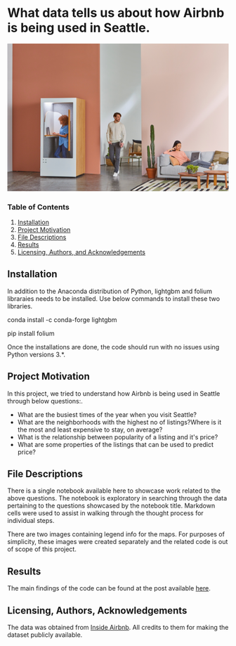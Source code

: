 # What data tells us about how Airbnb is being used in Seattle. 
![alt text](https://raw.githubusercontent.com/samardolui/AirBnBSeattle/master/cover_image.jpg)

### Table of Contents

1. [Installation](#installation)
2. [Project Motivation](#motivation)
3. [File Descriptions](#files)
4. [Results](#results)
5. [Licensing, Authors, and Acknowledgements](#licensing)

## Installation <a name="installation"></a>

In addition to the Anaconda distribution of Python, lightgbm and folium libraraies needs to be installed.
Use below commands to install these two libraries.

conda install -c conda-forge lightgbm 

pip install folium

Once the installations are done, the code should run with no issues using Python versions 3.*.

## Project Motivation<a name="motivation"></a>

In this project, we tried to understand how Airbnb is being used in Seattle through below questions:.

*  What are the busiest times of the year when you visit Seattle?
*  What are the neighborhoods with the highest no of listings?Where is it the most and least expensive to stay, on average?
*  What is the relationship between popularity of a listing and it's price?
*  What are some properties of the listings that can be used to predict price?


## File Descriptions <a name="files"></a>

There is a single notebook available here to showcase work related to the above questions. 
The notebook is exploratory in searching through the data pertaining to the questions showcased by the notebook title.  Markdown cells were used to assist in walking through the thought process for individual steps.  

There are two images containing legend info for the maps.
For purposes of simplicity, these images were created separately and the related code is out of scope of this project.

## Results<a name="results"></a>

The main findings of the code can be found at the post available [here](https://medium.com/@samardolui/what-data-tells-us-about-how-airbnb-is-being-used-in-seattle-b948a05b84b6).

## Licensing, Authors, Acknowledgements<a name="licensing"></a>

The data was obtained from  [Inside Airbnb](http://insideairbnb.com/get-the-data.html). All credits to them for making the dataset publicly available.

